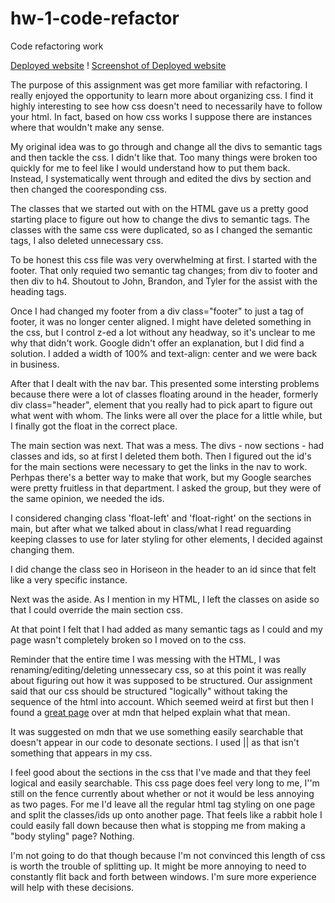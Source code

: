 # hw-1-code-refactor
Code refactoring work

[Deployed website](https://a-andres1.github.io/hw-1-code-refactor/) 
! [Screenshot of Deployed website](./assets/images/horiseonpage.png)


The purpose of this assignment was get more familiar with refactoring. I really enjoyed the opportunity to learn more about organizing css. I find it highly interesting to see how css doesn't need to necessarily have to follow your html. In fact, based on how css works I suppose there are instances where that wouldn't make any sense. 

My original idea was to go through and change all the divs to semantic tags and then tackle the css. I didn't like that. Too many things were broken too quickly for me to feel like I would understand how to put them back. Instead, I systematically went through and edited the divs by section and then changed the cooresponding css. 

The classes that we started out with on the HTML gave us a pretty good starting place to figure out how to change the divs to semantic tags. The classes with the same css were duplicated, so as I changed the semantic tags, I also deleted unnecessary css. 

To be honest this css file was very overwhelming at first. I started with the footer. That only requied two semantic tag changes; from div to footer and then div to h4. Shoutout to John, Brandon, and Tyler for the assist with the heading tags. 

Once I had changed my footer from a div class="footer" to just a tag of footer, it was no longer center aligned. I might have deleted something in the css, but I control z-ed a lot without any headway, so it's unclear to me why that didn't work. Google didn't offer an explanation, but I did find a solution. I added a width of 100% and text-align: center and we were back in business. 

After that I dealt with the nav bar. This presented some intersting problems because there were a lot of classes floating around in the header, formerly div class="header", element that you really had to pick apart to figure out what went with whom. The links were all over the place for a little while, but I finally got the float in the correct place.

The main section was next. That was a mess. The divs - now sections - had classes and ids, so at first I deleted them both. Then I figured out the id's for the main sections were necessary to get the links in the nav to work. Perhpas there's a better way to make that work, but my Google searches were pretty fruitless in that department. I asked the group, but they were of the same opinion, we needed the ids.  

I considered changing class 'float-left' and 'float-right' on the sections in main, but after what we talked about in class/what I read reguarding keeping classes to use for later styling for other elements, I decided against changing them. 

I did change the class seo in Horiseon in the header to an id since that felt like a very specific instance. 

Next was the aside. As I mention in my HTML, I left the classes on aside so that I could override the main section css. 

At that point I felt that I had added as many semantic tags as I could and my page wasn't completely broken so I moved on to the css. 

Reminder that the entire time I was messing with the HTML, I was renaming/editing/deleting unnessecary css, so at this point it was really about figuring out how it was supposed to be structured. Our assignment said that our css should be structured "logically" without taking the sequence of the html into account. Which seemed weird at first but then I found a [great page](https://developer.mozilla.org/en-US/docs/Learn/CSS/Building_blocks/Organizing) over at mdn that helped explain what that mean. 

It was suggested on mdn that we use something easily searchable that doesn't appear in our code to desonate sections. I used || as that isn't something that appears in my css. 

I feel good about the sections in the css that I've made and that they feel logical and easily searchable. This css page does feel very long to me, I''m still on the fence currently about whether or not it would be less annoying as two pages. For me I'd leave all the regular html tag styling on one page and split the classes/ids up onto another page. That feels like a rabbit hole I could easily fall down because then what is stopping me from making a "body styling" page? Nothing. 

I'm not going to do that though because I'm not convinced this length of css is worth the trouble of splitting up. It might be more annoying to need to constantly flit back and forth between windows. I'm sure more experience will help with these decisions. 
